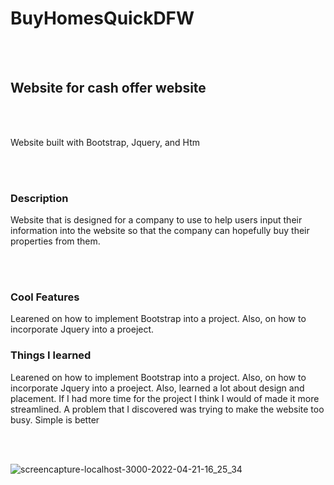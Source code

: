 # BuyHomesQuickDFW
<br></br>


<h2>Website for cash offer website</h2>
<br></br>
<p>Website built with Bootstrap, Jquery, and Htm</p>
<br></br>
<h3>Description</h3>
<p>Website that is designed for a company to use to help users input their information into the website so that the company can hopefully buy their properties from them.</p> 
<br></br>
<h3>Cool Features</h3>
<p>Learened on how to implement Bootstrap into a project. Also, on how to incorporate Jquery into a proeject.</p>
<h3>Things I learned</h3>
<p>Learened on how to implement Bootstrap into a project. Also, on how to incorporate Jquery into a proeject. Also, learned a lot about design and placement. If I had more time for the project I think I would of made it more streamlined. A problem that I discovered was trying to make the website too busy. Simple is better</p>
<br></br>

![screencapture-localhost-3000-2022-04-21-16_25_34](https://user-images.githubusercontent.com/60851811/172378768-93973092-c2c3-4ab7-b40d-32aae2888389.png)

